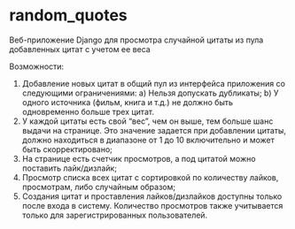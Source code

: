 # random_quotes
Веб-приложение Django для просмотра случайной цитаты из пула добавленных цитат с учетом ее веса

Возможности:
1) Добавление новых цитат в общий пул из интерфейса приложения со следующими ограничениями:
   a) Нельзя допускать дубликаты;
   b) У одного источника (фильм, книга и т.д.) не должно быть одновременно больше трех цитат.
2) У каждой цитаты есть свой “вес”, чем он выше, тем больше шанс выдачи на странице. Это значение задается при добавлении цитаты, должно находиться в диапазоне от 1 до 10 включительно и может быть скорректировано;
3) На странице есть счетчик просмотров, а под цитатой можно поставить лайк/дизлайк;
4) Просмотр списка всех цитат с сортировкой по количеству лайков, просмотрам, либо случайным образом;
5) Создания цитат и проставления лайков/дизлайков доступны только после входа в систему. Количество просмотров также учитывается только для зарегистрированных пользователей.
